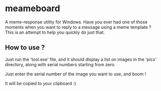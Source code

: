 # meameboard
A meme-response utility for Windows.
Have you ever had one of those moments when you want to reply to a message using a meme template ?
This is an attempt to help you quickly do just that.

## How to use ?
Just run the 'tool.exe' file, and it should display a list on images in the 'pics' directory, along with serial numbers starting from zero.

Just enter the serial number of the image you want to use, and boom !

It will be copied to your clipboard :)


